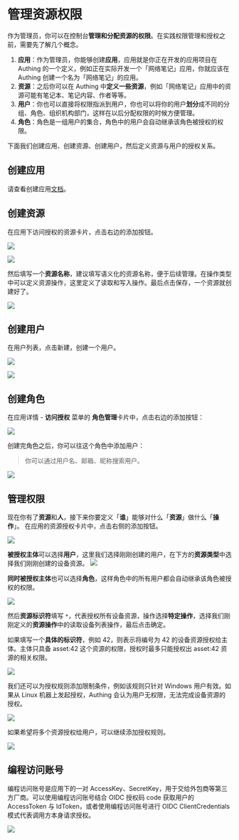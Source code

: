 # 管理资源权限

<LastUpdated/>


作为管理员，你可以在控制台**管理和分配资源的权限**。在实践权限管理和授权之前，需要先了解几个概念。

1. **应用**：作为管理员，你能够创建**应用**，应用就是你正在开发的应用项目在 Authing 的一个定义，例如正在实际开发一个「网络笔记」应用，你就应该在 Authing 创建一个名为「网络笔记」的应用。
2. **资源**：之后你可以在 Authing 中**定义一些资源**，例如「网络笔记」应用中的资源可能有笔记本、笔记内容、作者等等。
3. **用户**：你也可以直接将权限指派到用户，你也可以将你的用户**划分**成不同的分组、角色、组织机构部门，这样在以后分配权限的时候方便管理。
4. **角色**：角色是一组用户的集合，角色中的用户会自动继承该角色被授权的权限。

下面我们创建应用、创建资源、创建用户，然后定义资源与用户的授权关系。

## 创建应用

请查看创建应用[文档](/guides/app-new/create-app/create-app.md)。

## 创建资源

在应用下访问授权的资源卡片，点击右边的添加按钮。

![](./images/create-resource-1.png)

![](./images/create-resource-2.png)

然后填写一个**资源名称**，建议填写语义化的资源名称，便于后续管理。在操作类型中可以定义资源操作，这里定义了读取和写入操作。最后点击保存，一个资源就创建好了。

![](./images/create-resource-3.png)

## 创建用户

在用户列表，点击新建，创建一个用户。

![](./images/create-user-1.png)

![](./images/create-user-2.png)

## 创建角色

在应用详情 - **访问授权** 菜单的 **角色管理**卡片中，点击右边的添加按钮：

![](./images/add-role-1.png)

创建完角色之后，你可以往这个角色中添加用户：

> 你可以通过用户名、邮箱、昵称搜索用户。

![](./images/add-role-2.png)

## 管理权限

现在你有了**资源**和**人**，接下来你要定义「**谁**」能够对什么「**资源**」做什么「**操作**」。
在应用的资源授权卡片中，点击右侧的添加按钮。

![](./images/acl-0.png)

**被授权主体**可以选择**用户**，这里我们选择刚刚创建的用户，在下方的**资源类型**中选择我们刚刚创建的设备资源。
![](./images/acl-1.png)

**同时被授权主体**也可以选择**角色**，这样角色中的所有用户都会自动继承该角色被授权的权限。

![](./images/acl-2.png)

然后**资源标识符**填写 `*`，代表授权所有设备资源，操作选择**特定操作**，选择我们刚刚定义的**资源操作**中的读取设备列表操作，最后点击确定。

如果填写一个**具体的标识符**，例如 42，则表示将编号为 42 的设备资源授权给主体。主体只具备 asset:42 这个资源的权限，授权时最多只能授权出 asset:42 资源的相关权限。

![](./images/acl-3.png)

我们还可以为授权规则添加限制条件，例如该规则只针对 Windows 用户有效。如果从 Linux 机器上发起授权，Authing 会认为用户无权限，无法完成设备资源的授权。

![](./images/acl-4.png)

如果希望将多个资源授权给用户，可以继续添加授权规则。

![](./images/acl-5.png)

## 编程访问账号

编程访问账号是应用下的一对 AccessKey、SecretKey，用于交给外包商等第三方厂商。可以使用编程访问账号结合 OIDC 授权码 code 获取用户的 AccessToken 与 IdToken，或者使用编程访问账号进行 OIDC ClientCredentials 模式代表调用方本身请求授权。

![](./images/program-account.png)